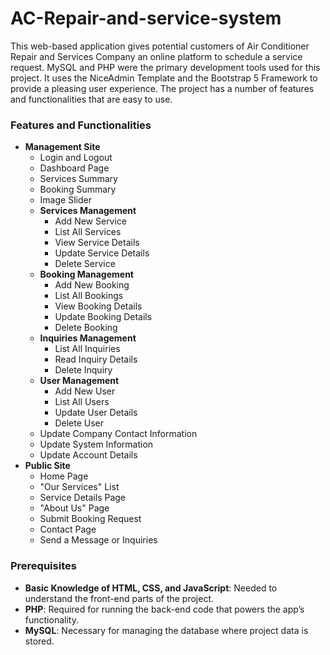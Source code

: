 # AC-Repair-and-service-system
This web-based application gives potential customers of Air Conditioner Repair and Services Company an online platform to schedule a service request. MySQL and PHP were the primary development tools used for this project. It uses the NiceAdmin Template and the Bootstrap 5 Framework to provide a pleasing user experience. The project has a number of features and functionalities that are easy to use.
### Features and Functionalities

- **Management Site**
  - Login and Logout
  - Dashboard Page
  - Services Summary
  - Booking Summary
  - Image Slider
  - **Services Management**
    - Add New Service
    - List All Services
    - View Service Details
    - Update Service Details
    - Delete Service
  - **Booking Management**
    - Add New Booking
    - List All Bookings
    - View Booking Details
    - Update Booking Details
    - Delete Booking
  - **Inquiries Management**
    - List All Inquiries
    - Read Inquiry Details
    - Delete Inquiry
  - **User Management**
    - Add New User
    - List All Users
    - Update User Details
    - Delete User
  - Update Company Contact Information
  - Update System Information
  - Update Account Details
- **Public Site**
  - Home Page
  - "Our Services" List
  - Service Details Page
  - "About Us" Page
  - Submit Booking Request
  - Contact Page
  - Send a Message or Inquiries
### Prerequisites

- **Basic Knowledge of HTML, CSS, and JavaScript**: Needed to understand the front-end parts of the project.
- **PHP**: Required for running the back-end code that powers the app’s functionality.
- **MySQL**: Necessary for managing the database where project data is stored.


